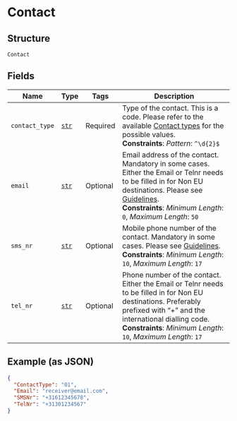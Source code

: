 
# Contact

## Structure

`Contact`

## Fields

| Name | Type | Tags | Description |
|  --- | --- | --- | --- |
| `contact_type` | [`str`](../../doc/models/string-enum.md) | Required | Type of the contact. This is a code. Please refer to the available [Contact types](https://developer.postnl.nl/docs/#/http/reference-data/reference-codes/contact-types) for the possible values.<br>**Constraints**: *Pattern*: `^\d{2}$` |
| `email` | [`str`](../../doc/models/string-enum.md) | Optional | Email address of the contact. Mandatory in some cases. Either the Email or Telnr needs to be filled in for Non EU destinations. Please see [Guidelines](https://developer.postnl.nl/docs/#/http/api-endpoints/send-track/confirming/guidelines).<br>**Constraints**: *Minimum Length*: `0`, *Maximum Length*: `50` |
| `sms_nr` | [`str`](../../doc/models/string-enum.md) | Optional | Mobile phone number of the contact. Mandatory in some cases. Please see [Guidelines](https://developer.postnl.nl/docs/#/http/api-endpoints/send-track/confirming/guidelines).<br>**Constraints**: *Minimum Length*: `10`, *Maximum Length*: `17` |
| `tel_nr` | [`str`](../../doc/models/string-enum.md) | Optional | Phone number of the contact. Either the Email or Telnr needs to be filled in for Non EU destinations. Preferably prefixed with “+” and the international dialling code.<br>**Constraints**: *Minimum Length*: `10`, *Maximum Length*: `17` |

## Example (as JSON)

```json
{
  "ContactType": "01",
  "Email": "receiver@email.com",
  "SMSNr": "+31612345678",
  "TelNr": "+31301234567"
}
```


